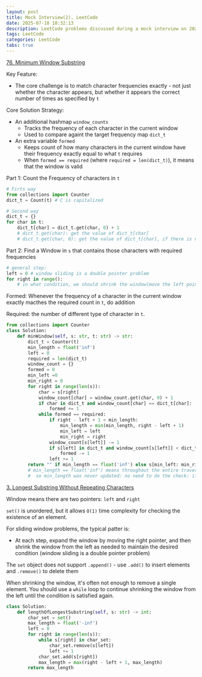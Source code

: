 ```yaml
---
layout: post
title: Mock Interview(2), LeetCode
date: 2025-07-18 18:32:13
description: LeetCode problems discussed during a mock interview on 2025-07-18
tags: LeetCode
categories: LeetCode
tabs: true
---
```


[76. Minimum Window Substring](https://leetcode.com/problems/minimum-window-substring/description/)

Key Feature:
- The core challenge is to match character frequencies exactly - not just whether the character appears, but whether it appears the correct number of times as specified by `t`

Core Solution Strategy:
- An additional hashmap `window_counts`
    - Tracks the frequency of each character in the current window
    - Used to compare againt the target frequency map `dict_t`
- An extra variable `formed`
    - Keeps count of how many characters in the current window have their frequency exactly equal to what `t` requires
    - When `formed == required` (where `required = len(dict_t)`), it means that the window is valid

Part 1: Count the Frequency of characters in `t`
```python
# Firts way
from collections import Counter
dict_t = Count(t) # C is capitalized

# Second way
dict_t = {}
for char in t:
    dict_t[char] = dict_t.get(char, 0) + 1 
    # dict_t.get(char): get the value of dict_t[char]
    # dict_t.get(char, 0): get the value of dict_t[char], if there is no char in dict_t, return 0
```

Part 2: Find a Window in `s` that contains those characters with required frequencies

```python
# general step:
left = 0 # window sliding is a double pointer problem
for right in range():
    # in what condition, we should shrink the window(move the left pointer to the right, most of time, it would be while loop)
```

Formed: Whenever the frequency of a character in the current window exactly macthes the required count in `t`, do addition

Required: the number of different type of character in `t`.

```python
from collections import Counter
class Solution:
    def minWindow(self, s: str, t: str) -> str:
        dict_t = Counter(t)
        min_length = float('inf')
        left = 0
        required = len(dict_t)
        window_count = {}
        formed = 0
        min_left =0
        min_right = 0
        for right in range(len(s)):
            char = s[right]
            window_count[char] = window_count.get(char, 0) + 1
            if char in dict_t and window_count[char] == dict_t[char]:
                formed += 1
            while formed == required:
                if right - left + 1 < min_length:
                    min_length = min(min_length, right - left + 1)
                    min_left = left
                    min_right = right
                window_count[s[left]] -= 1
                if s[left] in dict_t and window_count[s[left]] < dict_t[s[left]]:
                    formed -= 1
                left += 1
        return "" if min_length == float('inf') else s[min_left: min_right + 1]
        # min_length == float('inf') means throughout the entire traversal, no valid window that satisfies the condition was ever found,
        #  so min_length was never updated: no need to do the check: if len(s) < len(t)
```

[3. Longest Substring Without Repeating Characters](https://leetcode.com/problems/longest-substring-without-repeating-characters/description/)

Window means there are two pointers: `left` and `right`

`set()` is unordered, but it allows `O(1)` time complexity for checking the existence of an element. 

For sliding window problems, the typical patter is:
- At each step, expand the window by moving the right pointer, and then shrink the window from the left as needed to maintain the desired condition (window sliding is a double pointer problem)

The `set` object does not support `.append()` - use `.add()` to insert elements and `.remove()` to delete them

When shrinking the window, it's often not enough to remove a single element. You should use a `while` loop to continue shrinking the window from the left until the condition is satisfied again.

```python
class Solution:
    def lengthOfLongestSubstring(self, s: str) -> int:
        char_set = set()
        max_length = float('-inf')
        left = 0
        for right in range(len(s)):
            while s[right] in char_set:
                char_set.remove(s[left])
                left += 1
            char_set.add(s[right])
            max_length = max(right - left + 1, max_length)
        return max_length
```
